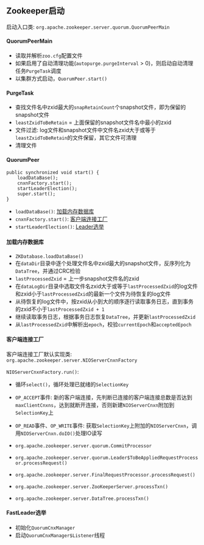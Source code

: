 ## Zookeeper启动

启动入口类: `org.apache.zookeeper.server.quorum.QuorumPeerMain`

#### QuorumPeerMain

* 读取并解析`zoo.cfg`配置文件
* 如果启用了自动清理功能(`autopurge.purgeInterval` > 0)，则启动自动清理任务`PurgeTask`调度
* 以集群方式启动，`QuorumPeer.start()`

#### PurgeTask

* 查找文件名中zxid最大的`snapRetainCount`个snapshot文件，即为保留的snapshot文件
* `leastZxidToBeRetain` = 上面保留的snapshot文件名中最小的zxid
* 文件过滤: log文件和snapshot文件中文件名zxid大于或等于`leastZxidToBeRetain`的文件保留，其它文件可清理
* 清理文件

#### QuorumPeer

```
public synchronized void start() {
    loadDataBase();
    cnxnFactory.start();
    startLeaderElection();
    super.start();
}
```

* `loadDataBase()`: [加载内存数据库](#加载内存数据库)
* `cnxnFactory.start()`: [客户端连接工厂](#客户端连接工厂)
* `startLeaderElection()`: [Leader选举](#Leader选举)

#### 加载内存数据库

* `ZKDatabase.loadDataBase()`
* 在`dataDir`目录中逐个处理文件名中zxid最大的snapshot文件，反序列化为`DataTree`，并通过CRC检验
* `lastProcessedZxid` = 上一步snapshot文件名的zxid
* 在`dataLogDir`目录中选取文件名zxid大于或等于`lastProcessedZxid`的log文件和zxid小于`lastProcessedZxid`的最新一个文件为待恢复的log文件
* 从待恢复的log文件中，按zxid从小到大的顺序逐行读取事务日志，直到事务的zxid不小于`lastProcessedZxid + 1`
* 继续读取事务日志，根据事务日志恢复`DataTree`，并更新`lastProcessedZxid`
* 从`lastProcessedZxid`中解析出`epoch`，校验`currentEpoch`和`acceptedEpoch`

#### 客户端连接工厂

客户端连接工厂默认实现类: `org.apache.zookeeper.server.NIOServerCnxnFactory`

`NIOServerCnxnFactory.run()`:

* 循环`select()`，循环处理已就绪的`SelectionKey`
* `OP_ACCEPT`事件: 新的客户端连接，先判断已连接的客户端连接总数是否达到`maxClientCnxns`，达到就断开连接，否则新建`NIOServerCnxn`附加到`SelectionKey`上
* `OP_READ`事件、`OP_WRITE`事件: 获取`SelectionKey`上附加的`NIOServerCnxn`，调用`NIOServerCnxn.doIO()`处理IO读写

* `org.apache.zookeeper.server.quorum.CommitProcessor`
* `org.apache.zookeeper.server.quorum.Leader$ToBeAppliedRequestProcessor.processRequest()`
* `org.apache.zookeeper.server.FinalRequestProcessor.processRequest()`
* `org.apache.zookeeper.server.ZooKeeperServer.processTxn()`
* `org.apache.zookeeper.server.DataTree.processTxn()`

#### FastLeader选举

* 初始化`QuorumCnxManager`
* 启动`QuorumCnxManager$Listener`线程

